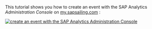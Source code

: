 This tutorial shows you how to create an event with the SAP Analytics *Administration Console* on [my.sapsailing.com](https://my.sapsailing.com/gwt/Home.html) :


[![create an event with the SAP Analytics Administration Console](https://i.vimeocdn.com/video/1010901946-6ef9df5238d5f517e69b301fc9eddb2069c59f1a41218f17539bfc5372fa685b-d?f=webp&region=us)](https://vimeo.com/488484401)